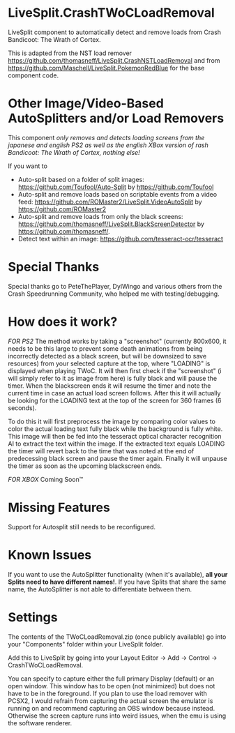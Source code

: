 # LiveSplit.CrashTWoCLoadRemoval
LiveSplit component to automatically detect and remove loads from Crash Bandicoot: The Wrath of Cortex.

This is adapted from the NST load remover https://github.com/thomasneff/LiveSplit.CrashNSTLoadRemoval
and from https://github.com/Maschell/LiveSplit.PokemonRedBlue for the base component code.

# Other Image/Video-Based AutoSplitters and/or Load Removers
This component 
*only removes and detects loading screens from the japanese and english PS2 as well as the english XBox version of rash Bandicoot: The Wrath of Cortex, nothing else!*

If you want to

 * Auto-split based on a folder of split images: https://github.com/Toufool/Auto-Split by https://github.com/Toufool
 * Auto-split and remove loads based on scriptable events from a video feed: https://github.com/ROMaster2/LiveSplit.VideoAutoSplit by https://github.com/ROMaster2
 * Auto-split and remove loads from only the black screens: https://github.com/thomasneff/LiveSplit.BlackScreenDetector by https://github.com/thomasneff/.
 * Detect text within an image: https://github.com/tesseract-ocr/tesseract

# Special Thanks
Special thanks go to PeteThePlayer, DylWingo and various others from the Crash Speedrunning Community, who helped me with testing/debugging.

# How does it work?
*FOR PS2*
The method works by taking a "screenshot" (currently 800x600, it needs to be this large to prevent some death animations from being incorrectly detected as a black screen, but will be downsized to save resources) from your selected capture at the top, where "LOADING" is displayed when playing TWoC. It will then first check if the "screenshot" (i will simply refer to it as image from here) is fully black and will pause the timer. When the blackscreen ends it will resume the timer and note the current time in case an actual load screen follows. After this it will actually be looking for the LOADING text at the top of the screen for 360 frames (6 seconds). 

To do this it will first preprocess the image by comparing color values to color the actual loading text fully black while the background is fully white. This image will then be fed into the tesseract optical character recognition AI to extract the text within the image. If the extracted text equals LOADING the timer will revert back to the time that was noted at the end of predecessing black screen and pause the timer again. Finally it will unpause the timer as soon as the upcoming blackscreen ends.

*FOR XBOX*
Coming Soon™

# Missing Features
Support for Autosplit still needs to be reconfigured.

# Known Issues
If you want to use the AutoSplitter functionality (when it's available), **all your Splits need to have different names!**. If you have Splits that share the same name, the AutoSplitter is not able to differentiate between them.

# Settings
The contents of the TWoCLoadRemoval.zip (once publicly available) go into your "Components" folder within your LiveSplit folder.

Add this to LiveSplit by going into your Layout Editor -> Add -> Control -> CrashTWoCLoadRemoval.

You can specify to capture either the full primary Display (default) or an open window. This window has to be open (not minimized) but does not have to be in the foreground. If you plan to use the load remover with PCSX2, I would refrain from capturing the actual screen the emulator is running on and recommend capturing an OBS window because instead. Otherwise the screen capture runs into weird issues, when the emu is using the software renderer.

